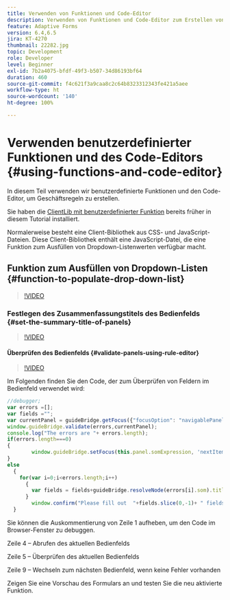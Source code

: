 ```yaml
---
title: Verwenden von Funktionen und Code-Editor
description: Verwenden von Funktionen und Code-Editor zum Erstellen von Geschäftsregeln
feature: Adaptive Forms
version: 6.4,6.5
jira: KT-4270
thumbnail: 22282.jpg
topic: Development
role: Developer
level: Beginner
exl-id: 7b2a4075-bfdf-49f3-b507-34d86193bf64
duration: 460
source-git-commit: f4c621f3a9caa8c2c64b8323312343fe421a5aee
workflow-type: ht
source-wordcount: '140'
ht-degree: 100%

---
```


# Verwenden benutzerdefinierter Funktionen und des Code-Editors {#using-functions-and-code-editor}

In diesem Teil verwenden wir benutzerdefinierte Funktionen und den Code-Editor, um Geschäftsregeln zu erstellen.

Sie haben die [ClientLib mit benutzerdefinierter Funktion](assets/client-libs-and-logo.zip) bereits früher in diesem Tutorial installiert.

Normalerweise besteht eine Client-Bibliothek aus CSS- und JavaScript-Dateien. Diese Client-Bibliothek enthält eine JavaScript-Datei, die eine Funktion zum Ausfüllen von Dropdown-Listenwerten verfügbar macht.


## Funktion zum Ausfüllen von Dropdown-Listen {#function-to-populate-drop-down-list}

>[!VIDEO](https://video.tv.adobe.com/v/22282?quality=12&learn=on)

### Festlegen des Zusammenfassungstitels des Bedienfelds {#set-the-summary-title-of-panels}

>[!VIDEO](https://video.tv.adobe.com/v/28387?quality=12&learn=on)

#### Überprüfen des Bedienfelds {#validate-panels-using-rule-editor}

>[!VIDEO](https://video.tv.adobe.com/v/28409?quality=12&learn=on)

Im Folgenden finden Sie den Code, der zum Überprüfen von Feldern im Bedienfeld verwendet wird:

```javascript
//debugger;
var errors =[];
var fields ="";
var currentPanel = guideBridge.getFocus({"focusOption": "navigablePanel"});
window.guideBridge.validate(errors,currentPanel);
console.log("The errors are "+ errors.length);
if(errors.length===0)
{
        window.guideBridge.setFocus(this.panel.somExpression, 'nextItem', true);
}
else
  {
    for(var i=0;i<errors.length;i++)
      {
        var fields = fields+guideBridge.resolveNode(errors[i].som).title+" , ";
      }
        window.confirm("Please fill out  "+fields.slice(0,-1)+ " fields");
  }
```

Sie können die Auskommentierung von Zeile 1 aufheben, um den Code im Browser-Fenster zu debuggen.

Zeile 4 – Abrufen des aktuellen Bedienfelds

Zeile 5 – Überprüfen des aktuellen Bedienfelds

Zeile 9 – Wechseln zum nächsten Bedienfeld, wenn keine Fehler vorhanden

Zeigen Sie eine Vorschau des Formulars an und testen Sie die neu aktivierte Funktion.
